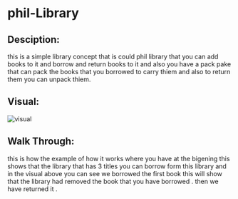 # phil-Library

## Desciption:

this is a simple library concept that is could phil library that you can add books to it and borrow and return books to it and also you have a pack pake that can pack the books that you borrowed to carry thiem and also to return them you can unpack thiem.
## Visual:
![visual](library.png)
## Walk Through:
this is how the example of how it works where you have at the bigening this shows that the library that has 3 titles 
you can  borrow form this library and in the visual above you can see we borrowed the first book this will show that the library had removed the book that you have borrowed .
then we have returned it .


